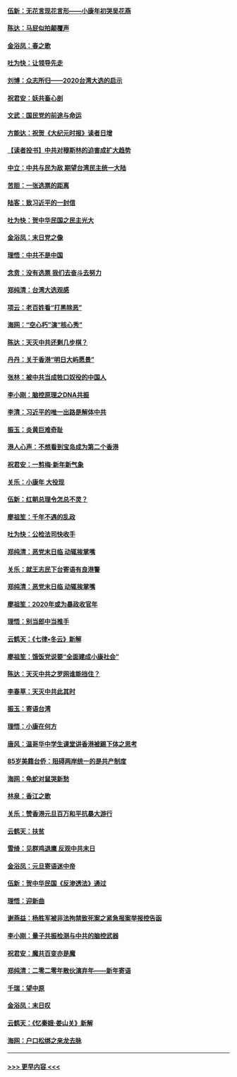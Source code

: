 #### [伍新：无花言现花言形——小康年初哭吴花燕](../pages/nsc993/n11800044.md?t=01180831) 
#### [陈达：马屁似拍颠覆声](../pages/nsc993/n11800010.md?t=01180831) 
#### [金浴凤：春之歌](../pages/nsc993/n11797687.md?t=01180831) 
#### [吐为快：让领导先走](../pages/nsc993/n11797512.md?t=01180831) 
#### [刘博：众志所归——2020台湾大选的启示](../pages/nsc993/n11796878.md?t=01180831) 
#### [祝君安：妖共畜心剖](../pages/nsc993/n11794273.md?t=01180831) 
#### [文武：国民党的前途与命运](../pages/nsc993/n11794198.md?t=01180831) 
#### [方能达：祝贺《大纪元时报》读者日增](../pages/nsc993/n11793807.md?t=01180831) 
#### [【读者投书】中共对穆斯林的迫害成扩大趋势](../pages/nsc993/n11791371.md?t=01180831) 
#### [中立：中共与民为敌 期望台湾民主统一大陆](../pages/nsc993/n11790392.md?t=01180831) 
#### [苦胆：一张选票的距离](../pages/nsc993/n11788914.md?t=01180831) 
#### [陆客：致习近平的一封信](../pages/nsc993/n11788867.md?t=01180831) 
#### [吐为快：贺中华民国之民主光大](../pages/nsc993/n11788618.md?t=01180831) 
#### [金浴凤：末日党之像](../pages/nsc993/n11787475.md?t=01180831) 
#### [理悟：中共不是中国](../pages/nsc993/n11787463.md?t=01180831) 
#### [念贲：没有选票  我们去奋斗去努力](../pages/nsc993/n11787398.md?t=01180831) 
#### [郑纯清：台湾大选观感](../pages/nsc993/n11786210.md?t=01180831) 
#### [项云：老百姓看“打黑除恶”](../pages/nsc993/n11785398.md?t=01180831) 
#### [海网：“空心朽”演“核心秀”](../pages/nsc993/n11783874.md?t=01180831) 
#### [陈达：天灭中共还剩几步棋？](../pages/nsc993/n11783719.md?t=01180831) 
#### [丹丹：关于香港“明日大屿愿景”](../pages/nsc993/n11783273.md?t=01180831) 
#### [张林：被中共当成牲口奴役的中国人](../pages/nsc993/n11782397.md?t=01180831) 
#### [李小刚：脑控原理之DNA共振](../pages/nsc993/n11780962.md?t=01180831) 
#### [李清：习近平的唯一出路是解体中共](../pages/nsc993/n11780866.md?t=01180831) 
#### [振玉：炎黄巨难奇耻](../pages/nsc993/n11779632.md?t=01180831) 
#### [港人心声：不想看到宝岛成为第二个香港](../pages/nsc993/n11778817.md?t=01180831) 
#### [祝君安：一剪梅‧新年新气象](../pages/nsc993/n11776340.md?t=01180831) 
#### [关乐：小康年 大役现](../pages/nsc993/n11774213.md?t=01180831) 
#### [伍新：红朝总理令怎总不灵？](../pages/nsc993/n11770813.md?t=01180831) 
#### [廖祖笙：千年不遇的乱政](../pages/nsc993/n11770373.md?t=01180831) 
#### [吐为快：公检法司快收手](../pages/nsc993/n11770359.md?t=01180831) 
#### [郑纯清：恶党末日临 动辄挨掌嘴](../pages/nsc993/n11769912.md?t=01180831) 
#### [关乐：就王志民下台寄语有良港警](../pages/nsc993/n11769903.md?t=01180831) 
#### [郑纯清：恶党末日临 动辄挨掌嘴](../pages/nsc993/n11769356.md?t=01180831) 
#### [廖祖笙：2020年或为暴政收官年](../pages/nsc993/n11768216.md?t=01180831) 
#### [理悟：别当郎中当推手](../pages/nsc993/n11768243.md?t=01180831) 
#### [云鹤天：《七律▪冬云》新解](../pages/nsc993/n11768204.md?t=01180831) 
#### [廖祖笙：饿饭党说要“全面建成小康社会”](../pages/nsc993/n11767482.md?t=01180831) 
#### [陈达：天灭中共之罗网谁能挡住？](../pages/nsc993/n11767465.md?t=01180831) 
#### [李春草：天灭中共此其时](../pages/nsc993/n11767452.md?t=01180831) 
#### [振玉：寄语台湾](../pages/nsc993/n11767432.md?t=01180831) 
#### [理悟：小康在何方](../pages/nsc993/n11767394.md?t=01180831) 
#### [唐风：温哥华中学生课堂讲香港被踢下体之思考](../pages/nsc993/n11766848.md?t=01180831) 
#### [85岁美籍台侨：阻碍两岸统一的是共产制度](../pages/nsc993/n11765043.md?t=01180831) 
#### [海网：龟蛇对鼠哭新愁](../pages/nsc993/n11764895.md?t=01180831) 
#### [林泉：香江之歌](../pages/nsc993/n11764415.md?t=01180831) 
#### [关乐：赞香港元旦百万和平抗暴大游行](../pages/nsc993/n11764382.md?t=01180831) 
#### [云鹤天：扶贫](../pages/nsc993/n11764245.md?t=01180831) 
#### [雪绮：见群鸡退鹰  反观中共末日](../pages/nsc993/n11762112.md?t=01180831) 
#### [金浴凤：元旦寄语迷中帝](../pages/nsc993/n11761788.md?t=01180831) 
#### [伍新：贺中华民国《反渗透法》通过](../pages/nsc993/n11761994.md?t=01180831) 
#### [理悟：迎新曲](../pages/nsc993/n11761152.md?t=01180831) 
#### [谢燕益：杨胜军被非法拘禁致死案之紧急报案举报控告函](../pages/nsc993/n11756134.md?t=01180831) 
#### [李小刚：量子共振检测与中共的脑控武器](../pages/nsc993/n11754518.md?t=01180831) 
#### [祝君安：魔共百变亦是魔](../pages/nsc993/n11754469.md?t=01180831) 
#### [郑纯清：二零二零年散伙演弃年——新年寄语](../pages/nsc993/n11754195.md?t=01180831) 
#### [千瑞：望中原](../pages/nsc993/n11754159.md?t=01180831) 
#### [金浴凤：末日叹](../pages/nsc993/n11752359.md?t=01180831) 
#### [云鹤天：《忆秦娥‧娄山关》新解](../pages/nsc993/n11752348.md?t=01180831) 
#### [海网：户口松绑之来龙去脉](../pages/nsc993/n11752328.md?t=01180831) 

----
#### [ >>> 更早内容 <<< ](../indexes/nsc993-earlier.md)
